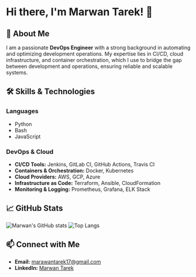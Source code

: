 # Hi there, I'm Marwan Tarek! 👋


## 🚀 About Me

I am a passionate **DevOps Engineer** with a strong background in automating and optimizing development operations. My expertise lies in CI/CD, cloud infrastructure, and container orchestration, which I use to bridge the gap between development and operations, ensuring reliable and scalable systems.

## 🛠️ Skills & Technologies

### Languages
- Python
- Bash
- JavaScript

### DevOps & Cloud
- **CI/CD Tools:** Jenkins, GitLab CI, GitHub Actions, Travis CI
- **Containers & Orchestration:** Docker, Kubernetes
- **Cloud Providers:** AWS, GCP, Azure
- **Infrastructure as Code:** Terraform, Ansible, CloudFormation
- **Monitoring & Logging:** Prometheus, Grafana, ELK Stack


## 📈 GitHub Stats

![Marwan's GitHub stats](https://github-readme-stats.vercel.app/api?username=marwantarek11&show_icons=true&theme=radical)
![Top Langs](https://github-readme-stats.vercel.app/api/top-langs/?username=marwantarek11&layout=compact&theme=radical)


## 📫 Connect with Me

- **Email:** [marawantarek17@gmail.com](mailto:marawantarek17@gmail.com)
- **LinkedIn:** [Marwan Tarek](https://www.linkedin.com/in/marwantarek)

